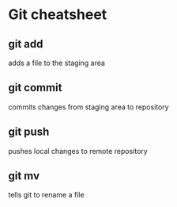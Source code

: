 # Git cheatsheet
## git add
adds a file to the staging area

## git commit
commits changes from staging area to repository

## git push
pushes local changes to remote repository

## git mv
tells git to rename a file
